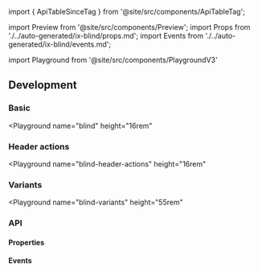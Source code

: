 import { ApiTableSinceTag } from '@site/src/components/ApiTableTag';

import Preview from '@site/src/components/Preview';
import Props from './../auto-generated/ix-blind/props.md';
import Events from './../auto-generated/ix-blind/events.md';

import Playground from '@site/src/components/PlaygroundV3'

## Development

### Basic

<Playground
name="blind"
height="16rem"

> </Playground>

### Header actions

<ApiTableSinceTag message="1.5.0" />

<Playground
name="blind-header-actions"
height="16rem"

> </Playground>

### Variants

<ApiTableSinceTag message="2.0.0" />

<Playground
name="blind-variants"
height="55rem"

> </Playground>

### API

#### Properties

<Props />

#### Events

<Events />

